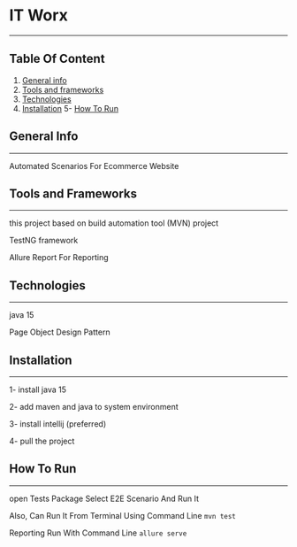 # IT Worx
 *** 
## Table Of Content 
1. [General info](#general-info)
2. [Tools and frameworks](#tools-and-frameworks)
3. [Technologies](#technologies)
4. [Installation](#installation)
5- [How To Run](#how-to-run)

## General Info 
***
Automated Scenarios For Ecommerce Website

## Tools and Frameworks
***
this project based on build automation tool (MVN) project

 TestNG framework
 
 Allure Report For Reporting  

## Technologies
***
java 15 

Page Object Design Pattern

## Installation
***
1- install java 15 

2- add maven and java to system environment 

3- install intellij (preferred)

4- pull the project 

## How To Run 
***
open Tests Package 
Select E2E Scenario And Run It 

Also, Can Run It From Terminal Using Command Line `mvn test`

Reporting Run With Command Line `allure serve`




